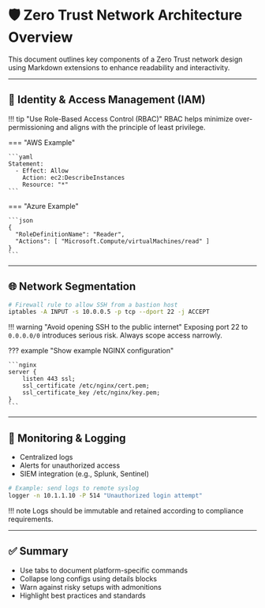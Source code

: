 # 🛡️ Zero Trust Network Architecture Overview

This document outlines key components of a Zero Trust network design using Markdown extensions to enhance readability and interactivity.

---

## 🔐 Identity & Access Management (IAM)

!!! tip "Use Role-Based Access Control (RBAC)"
    RBAC helps minimize over-permissioning and aligns with the principle of least privilege.

=== "AWS Example"

    ```yaml
    Statement:
      - Effect: Allow
        Action: ec2:DescribeInstances
        Resource: "*"
    ```

=== "Azure Example"

    ```json
    {
      "RoleDefinitionName": "Reader",
      "Actions": [ "Microsoft.Compute/virtualMachines/read" ]
    }
    ```

---

## 🌐 Network Segmentation

```bash
# Firewall rule to allow SSH from a bastion host
iptables -A INPUT -s 10.0.0.5 -p tcp --dport 22 -j ACCEPT
```

!!! warning "Avoid opening SSH to the public internet"
    Exposing port 22 to `0.0.0.0/0` introduces serious risk. Always scope access narrowly.

??? example "Show example NGINX configuration"

    ```nginx
    server {
        listen 443 ssl;
        ssl_certificate /etc/nginx/cert.pem;
        ssl_certificate_key /etc/nginx/key.pem;
    }
    ```

---

## 🧭 Monitoring & Logging

- Centralized logs
- Alerts for unauthorized access
- SIEM integration (e.g., Splunk, Sentinel)

```bash
# Example: send logs to remote syslog
logger -n 10.1.1.10 -P 514 "Unauthorized login attempt"
```

!!! note
    Logs should be immutable and retained according to compliance requirements.

---

## ✅ Summary

- Use tabs to document platform-specific commands
- Collapse long configs using details blocks
- Warn against risky setups with admonitions
- Highlight best practices and standards
